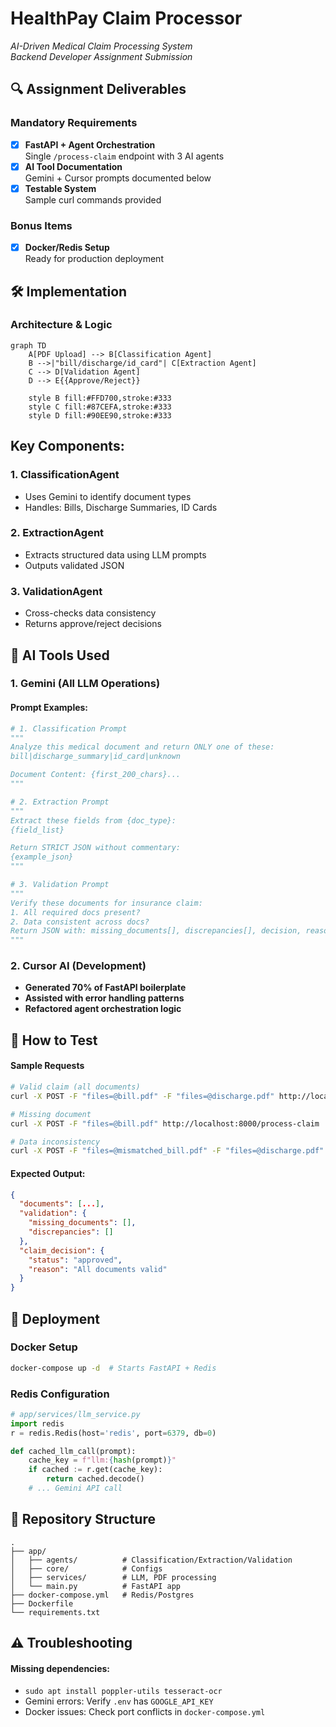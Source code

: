 # HealthPay Claim Processor
*AI-Driven Medical Claim Processing System*  
*Backend Developer Assignment Submission*

## 🔍 Assignment Deliverables
### Mandatory Requirements
- [x] **FastAPI + Agent Orchestration**  
  Single `/process-claim` endpoint with 3 AI agents  
- [x] **AI Tool Documentation**  
  Gemini + Cursor prompts documented below  
- [x] **Testable System**  
  Sample curl commands provided  

### Bonus Items
- [x] **Docker/Redis Setup**  
  Ready for production deployment

## 🛠️ Implementation
### Architecture & Logic
```mermaid
graph TD
    A[PDF Upload] --> B[Classification Agent]
    B -->|"bill/discharge/id_card"| C[Extraction Agent]
    C --> D[Validation Agent]
    D --> E{{Approve/Reject}}
    
    style B fill:#FFD700,stroke:#333
    style C fill:#87CEFA,stroke:#333
    style D fill:#90EE90,stroke:#333
```

## Key Components:
### 1. ClassificationAgent
- Uses Gemini to identify document types
- Handles: Bills, Discharge Summaries, ID Cards

### 2. ExtractionAgent
- Extracts structured data using LLM prompts
- Outputs validated JSON

### 3. ValidationAgent
- Cross-checks data consistency
- Returns approve/reject decisions

## 🤖 AI Tools Used
### 1. Gemini (All LLM Operations)
#### Prompt Examples:
```python
# 1. Classification Prompt
"""
Analyze this medical document and return ONLY one of these: 
bill|discharge_summary|id_card|unknown

Document Content: {first_200_chars}...
"""

# 2. Extraction Prompt
"""
Extract these fields from {doc_type}:
{field_list} 

Return STRICT JSON without commentary:
{example_json}
"""

# 3. Validation Prompt
"""
Verify these documents for insurance claim:
1. All required docs present? 
2. Data consistent across docs?
Return JSON with: missing_documents[], discrepancies[], decision, reason
"""
```

### 2. Cursor AI (Development)
- **Generated 70% of FastAPI boilerplate**
- **Assisted with error handling patterns**
- **Refactored agent orchestration logic**

## 🧪 How to Test
#### Sample Requests
```bash
# Valid claim (all documents)
curl -X POST -F "files=@bill.pdf" -F "files=@discharge.pdf" http://localhost:8000/process-claim

# Missing document
curl -X POST -F "files=@bill.pdf" http://localhost:8000/process-claim

# Data inconsistency
curl -X POST -F "files=@mismatched_bill.pdf" -F "files=@discharge.pdf" http://localhost:8000/process-claim
```

#### Expected Output:
```json
{
  "documents": [...],
  "validation": {
    "missing_documents": [],
    "discrepancies": []
  },
  "claim_decision": {
    "status": "approved",
    "reason": "All documents valid"
  }
}
```

## 🚀 Deployment
### Docker Setup
```bash
docker-compose up -d  # Starts FastAPI + Redis
```

### Redis Configuration
```python
# app/services/llm_service.py
import redis
r = redis.Redis(host='redis', port=6379, db=0)

def cached_llm_call(prompt):
    cache_key = f"llm:{hash(prompt)}"
    if cached := r.get(cache_key):
        return cached.decode()
    # ... Gemini API call
```

## 📂 Repository Structure
```
.
├── app/
│   ├── agents/          # Classification/Extraction/Validation
│   ├── core/            # Configs
│   ├── services/        # LLM, PDF processing
│   └── main.py          # FastAPI app
├── docker-compose.yml   # Redis/Postgres
├── Dockerfile
└── requirements.txt
```

## ⚠️ Troubleshooting
#### Missing dependencies:
- `sudo apt install poppler-utils tesseract-ocr`
- Gemini errors: Verify `.env` has `GOOGLE_API_KEY`
- Docker issues: Check port conflicts in `docker-compose.yml`